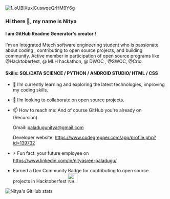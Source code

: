 
![1_oUBIXuxlCuswqeQrHM9Y6g](https://user-images.githubusercontent.com/53599318/99911654-edaf7d00-2d1b-11eb-8b33-396bff4a7575.gif)

### Hi there 👋, my name is Nitya 

#### I am GitHub Readme Generator's creator !

I'm an Integrated  Mtech software engineering student who is passionate about coding , 
contributing to open source projects, and building community. 
Active member in participation of open source programs like @Hacktoberfest, @ MLH hackathon, @ DWOC , @SWOC, @Crio.

<h4> Skills: SQL/DATA SCIENCE / PYTHON / ANDROID STUDIO/ HTML / CSS  </h4>

- 🌱 I’m currently learning and exploring the latest technologies, improving my coding skills. 

- 👯 I’m looking to collaborate on open source projects.  

- 📫 How to reach me: And of course GitHub you're already on (Recursion).

    Gmail:  paladugunitya@gmail.com 
                       
    Developer website: https://www.codegrepper.com/app/profile.php?id=139732

- ⚡ Fun fact: your future employee on https://www.linkedin.com/in/nityasree-paladugu/ 

- Earned a Dev Community Badge for contributing to open source projects in Hacktoberfest  <a href="https://dev.to/nitya123github">
  <img src="https://d2fltix0v2e0sb.cloudfront.net/dev-badge.svg" alt="Nitya's DEV Community Profile" height="30" width="30">
</a>


![Nitya's GitHub stats](https://github-readme-stats.vercel.app/api?username=nitya123-github&show_icons=true&theme=radical)

   
